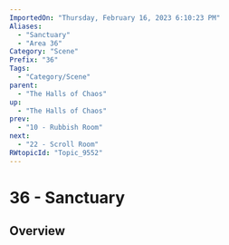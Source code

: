 ```yaml
---
ImportedOn: "Thursday, February 16, 2023 6:10:23 PM"
Aliases:
  - "Sanctuary"
  - "Area 36"
Category: "Scene"
Prefix: "36"
Tags:
  - "Category/Scene"
parent:
  - "The Halls of Chaos"
up:
  - "The Halls of Chaos"
prev:
  - "10 - Rubbish Room"
next:
  - "22 - Scroll Room"
RWtopicId: "Topic_9552"
---
```

# 36 - Sanctuary
## Overview
